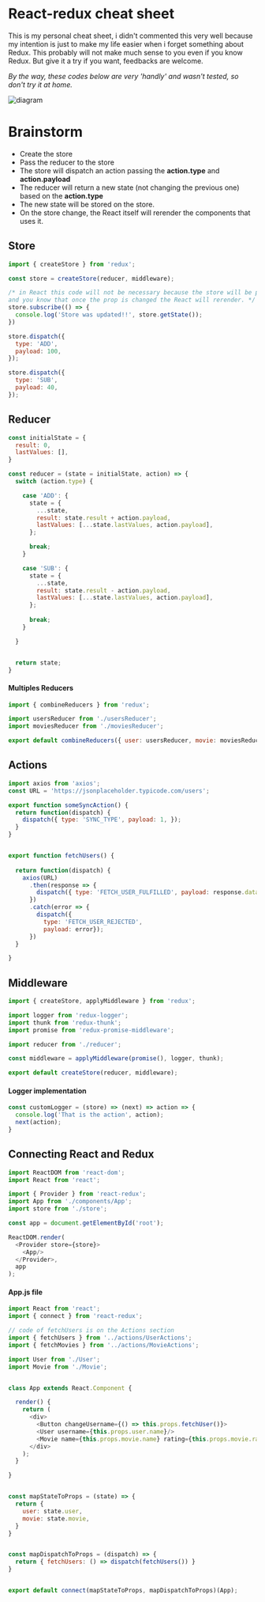# React-redux cheat sheet
This is my personal cheat sheet, i didn't commented this very well because my intention is just to make my life easier when i forget something about Redux. This probably will not make much sense to you even if you know Redux. But give it a try if you want, feedbacks are welcome.

*By the way, these codes below are very 'handly' and wasn't tested, so don't try it at home.*

![diagram](https://github.com/lucasfrosty/redux-cheatsheet/blob/master/diagram.png 'Redux Diagram')

# Brainstorm

- Create the store
- Pass the reducer to the store
- The store will dispatch an action passing the **action.type** and **action.payload**
- The reducer will return a new state (not changing the previous one) based on the **action.type**
- The new state will be stored on the store.
- On the store change, the React itself will rerender the components that uses it.

## Store
```js
import { createStore } from 'redux';

const store = createStore(reducer, middleware);

/* in React this code will not be necessary because the store will be passed as props,
and you know that once the prop is changed the React will rerender. */
store.subscribe(() => {
  console.log('Store was updated!!', store.getState());
})

store.dispatch({
  type: 'ADD',
  payload: 100,
});

store.dispatch({
  type: 'SUB',
  payload: 40,
});
```

## Reducer

```js
const initialState = {
  result: 0,
  lastValues: [],
}

const reducer = (state = initialState, action) => {
  switch (action.type) {

    case 'ADD': {
      state = {
        ...state,
        result: state.result + action.payload,
        lastValues: [...state.lastValues, action.payload],
      };

      break;
    }

    case 'SUB': {
      state = {
        ...state,
        result: state.result - action.payload,
        lastValues: [...state.lastValues, action.payload],
      };
      
      break;
    }

  }


  return state;
}
```

#### Multiples Reducers
```js
import { combineReducers } from 'redux';

import usersReducer from './usersReducer';
import moviesReducer from './moviesReducer';

export default combineReducers({ user: usersReducer, movie: moviesReducer, });
```

## Actions
```js
import axios from 'axios';
const URL = 'https://jsonplaceholder.typicode.com/users';

export function someSyncAction() {
  return function(dispatch) {
    dispatch({ type: 'SYNC_TYPE', payload: 1, });
  }
}


export function fetchUsers() {
  
  return function(dispatch) {
    axios(URL)
      .then(response => {
        dispatch({ type: 'FETCH_USER_FULFILLED', payload: response.data });
      })
      .catch(error => {
        dispatch({
          type: 'FETCH_USER_REJECTED',
          payload: error});
      })
  }

}
```

## Middleware

```js
import { createStore, applyMiddleware } from 'redux';

import logger from 'redux-logger';
import thunk from 'redux-thunk';
import promise from 'redux-promise-middleware';

import reducer from './reducer';

const middleware = applyMiddleware(promise(), logger, thunk);

export default createStore(reducer, middleware);
```

#### Logger implementation
```js
const customLogger = (store) => (next) => action => {
  console.log('That is the action', action);
  next(action);
}
```

## Connecting React and Redux
```js
import ReactDOM from 'react-dom';
import React from 'react';

import { Provider } from 'react-redux';
import App from './components/App';
import store from './store';

const app = document.getElementById('root');

ReactDOM.render(
  <Provider store={store}>
    <App/>
  </Provider>,
  app
);
```

#### App.js file
```js
import React from 'react';
import { connect } from 'react-redux';

// code of fetchUsers is on the Actions section
import { fetchUsers } from '../actions/UserActions';
import { fetchMovies } from '../actions/MovieActions';

import User from './User';
import Movie from './Movie';


class App extends React.Component {

  render() {
    return (
      <div>
        <Button changeUsername={() => this.props.fetchUser()}>
        <User username={this.props.user.name}/>
        <Movie name={this.props.movie.name} rating={this.props.movie.rating}/>
      </div>
    );
  }

}


const mapStateToProps = (state) => {
  return {
    user: state.user,
    movie: state.movie,
  }
}


const mapDispatchToProps = (dispatch) => {
  return { fetchUsers: () => dispatch(fetchUsers()) }
}


export default connect(mapStateToProps, mapDispatchToProps)(App);
```